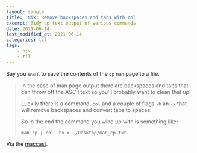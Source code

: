 ```yaml
---
layout: single
title: 'Nix: Remove backspaces and tabs with col'
excerpt: Tidy up text output of various commands
date: 2021-06-14
last_modified_at: 2021-06-14
categories: til
tags:
    - nix
    - til
---
```


Say you want to save the contents of the `cp` `man` page to a file.

> In the case of man page output there are backspaces and tabs that can throw off the ASCII text
> so you'll probably want to clean that up.
>
> Luckily there is a command, `col` and a couple of flags `-b` an `-x` that will remove backspaces
> and convert tabs to spaces.
>
> So in the end the command you wind up with is something like:
>
> `man cp | col -bx > ~/Desktop/man_cp.txt`

Via the [maccast](https://www.maccast.com/podcast/shownotes_20210613/).
